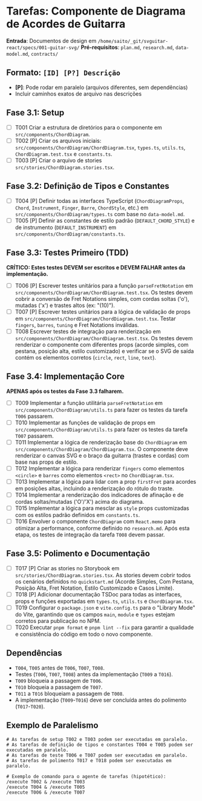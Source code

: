 # Tarefas: Componente de Diagrama de Acordes de Guitarra

**Entrada**: Documentos de design em `/home/saito/_git/svguitar-react/specs/001-guitar-svg/`
**Pré-requisitos**: `plan.md`, `research.md`, `data-model.md`, `contracts/`

## Formato: `[ID] [P?] Descrição`

- **[P]**: Pode rodar em paralelo (arquivos diferentes, sem dependências)
- Incluir caminhos exatos de arquivo nas descrições

## Fase 3.1: Setup

- [ ] T001 Criar a estrutura de diretórios para o componente em `src/components/ChordDiagram`.
- [ ] T002 [P] Criar os arquivos iniciais: `src/components/ChordDiagram/ChordDiagram.tsx`, `types.ts`, `utils.ts`, `ChordDiagram.test.tsx` e `constants.ts`.
- [ ] T003 [P] Criar o arquivo de stories `src/stories/ChordDiagram.stories.tsx`.

## Fase 3.2: Definição de Tipos e Constantes

- [ ] T004 [P] Definir todas as interfaces TypeScript (`ChordDiagramProps`, `Chord`, `Instrument`, `Finger`, `Barre`, `ChordStyle`, etc.) em `src/components/ChordDiagram/types.ts` com base no `data-model.md`.
- [ ] T005 [P] Definir as constantes de estilo padrão (`DEFAULT_CHORD_STYLE`) e de instrumento (`DEFAULT_INSTRUMENT`) em `src/components/ChordDiagram/constants.ts`.

## Fase 3.3: Testes Primeiro (TDD)

**CRÍTICO: Estes testes DEVEM ser escritos e DEVEM FALHAR antes da implementação.**

- [ ] T006 [P] Escrever testes unitários para a função `parseFretNotation` em `src/components/ChordDiagram/ChordDiagram.test.tsx`. Os testes devem cobrir a conversão de Fret Notations simples, com cordas soltas ('o'), mutadas ('x') e trastes altos (ex: "(10)").
- [ ] T007 [P] Escrever testes unitários para a lógica de validação de props em `src/components/ChordDiagram/ChordDiagram.test.tsx`. Testar `fingers`, `barres`, `tuning` e Fret Notations inválidas.
- [ ] T008 Escrever testes de integração para renderização em `src/components/ChordDiagram/ChordDiagram.test.tsx`. Os testes devem renderizar o componente com diferentes props (acorde simples, com pestana, posição alta, estilo customizado) e verificar se o SVG de saída contém os elementos corretos (`circle`, `rect`, `line`, `text`).

## Fase 3.4: Implementação Core

**APENAS após os testes da Fase 3.3 falharem.**

- [ ] T009 Implementar a função utilitária `parseFretNotation` em `src/components/ChordDiagram/utils.ts` para fazer os testes da tarefa `T006` passarem.
- [ ] T010 Implementar as funções de validação de props em `src/components/ChordDiagram/utils.ts` para fazer os testes da tarefa `T007` passarem.
- [ ] T011 Implementar a lógica de renderização base do `ChordDiagram` em `src/components/ChordDiagram/ChordDiagram.tsx`. O componente deve renderizar o canvas SVG e o braço da guitarra (trastes e cordas) com base nas props de estilo.
- [ ] T012 Implementar a lógica para renderizar `fingers` como elementos `<circle>` e `barres` como elementos `<rect>` no `ChordDiagram.tsx`.
- [ ] T013 Implementar a lógica para lidar com a prop `firstFret` para acordes em posições altas, incluindo a renderização do rótulo do traste.
- [ ] T014 Implementar a renderização dos indicadores de afinação e de cordas soltas/mutadas ('O'/'X') acima do diagrama.
- [ ] T015 Implementar a lógica para mesclar as `style` props customizadas com os estilos padrão definidos em `constants.ts`.
- [ ] T016 Envolver o componente `ChordDiagram` com `React.memo` para otimizar a performance, conforme definido no `research.md`. Após esta etapa, os testes de integração da tarefa `T008` devem passar.

## Fase 3.5: Polimento e Documentação

- [ ] T017 [P] Criar as stories no Storybook em `src/stories/ChordDiagram.stories.tsx`. As stories devem cobrir todos os cenários definidos no `quickstart.md` (Acorde Simples, Com Pestana, Posição Alta, Fret Notation, Estilo Customizado e Casos Limite).
- [ ] T018 [P] Adicionar documentação TSDoc para todas as interfaces, props e funções exportadas em `types.ts`, `utils.ts` e `ChordDiagram.tsx`.
- [ ] T019 Configurar o `package.json` e `vite.config.ts` para o "Library Mode" do Vite, garantindo que os campos `main`, `module` e `types` estejam corretos para publicação no NPM.
- [ ] T020 Executar `pnpm format` e `pnpm lint --fix` para garantir a qualidade e consistência do código em todo o novo componente.

## Dependências

- `T004`, `T005` antes de `T006`, `T007`, `T008`.
- Testes (`T006`, `T007`, `T008`) antes da implementação (`T009` a `T016`).
- `T009` bloqueia a passagem de `T006`.
- `T010` bloqueia a passagem de `T007`.
- `T011` a `T016` bloqueiam a passagem de `T008`.
- A implementação (`T009`-`T016`) deve ser concluída antes do polimento (`T017`-`T020`).

## Exemplo de Paralelismo

```
# As tarefas de setup T002 e T003 podem ser executadas em paralelo.
# As tarefas de definição de tipos e constantes T004 e T005 podem ser executadas em paralelo.
# As tarefas de teste T006 e T007 podem ser executadas em paralelo.
# As tarefas de polimento T017 e T018 podem ser executadas em paralelo.

# Exemplo de comando para o agente de tarefas (hipotético):
/execute T002 & /execute T003
/execute T004 & /execute T005
/execute T006 & /execute T007
```
